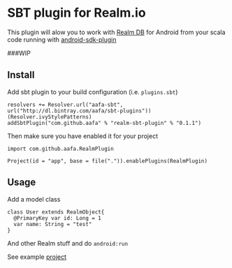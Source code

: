 # SBT plugin for Realm.io 

This plugin will alow you to work with [Realm DB](https://realm.io/) for Android from your scala code running with [android-sdk-plugin](https://github.com/pfn/android-sdk-plugin)

###WIP

## Install 
Add sbt plugin to your build configuration (i.e. `plugins.sbt`)
```
resolvers += Resolver.url("aafa-sbt", url("http://dl.bintray.com/aafa/sbt-plugins"))(Resolver.ivyStylePatterns)
addSbtPlugin("com.github.aafa" % "realm-sbt-plugin" % "0.1.1")
```

Then make sure you have enabled it for your project

```
import com.github.aafa.RealmPlugin

Project(id = "app", base = file(".")).enablePlugins(RealmPlugin)
```


## Usage

Add a model class
```
class User extends RealmObject{
  @PrimaryKey var id: Long = 1
  var name: String = "test"
}
```
And other Realm stuff and do `android:run`

See example [project](src/sbt-test/sbt-realm-test/realm)
